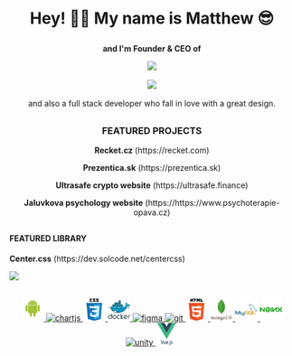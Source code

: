 
# <p align="center">Hey! 👋🏻 My name is Matthew 😎</p>

<p align="center"><strong>and I'm Founder & CEO of</strong></p>

<p align="center">
	<a href="https://solcode.net"><img width="100" src="https://solcode.net/_nuxt/img/360969f.svg" /></a>
</p>

<p align="center">
	<a href="https://solcode.net"><img width="100" src="https://solcode.net/_nuxt/img/31c14cf.svg" /></a>
</p>

<p align="center">and also a full stack developer who fall in love with a great design.</p>

##

### <p align="center">FEATURED PROJECTS</p>

<p align="center"><strong>Recket.cz</strong> (https://recket.com)</p>
<p align="center"><strong>Prezentica.sk</strong> (https://prezentica.sk)</p>
<p align="center"><strong>Ultrasafe crypto website</strong> (https://ultrasafe.finance)</p>
<p align="center"><strong>Jaluvkova psychology website</strong> (https://https://www.psychoterapie-opava.cz)</p>

##

#### <p>FEATURED LIBRARY</p>

<p><strong>Center.css</strong> (https://dev.solcode.net/centercss)</p>

[![](https://data.jsdelivr.com/v1/package/gh/OriginalEveres/center.css/badge?style=rounded)](https://www.jsdelivr.com/package/gh/OriginalEveres/center.css)

##


<p align="center"> <a href="https://developer.android.com" target="_blank"> <img src="https://raw.githubusercontent.com/devicons/devicon/master/icons/android/android-original-wordmark.svg" alt="android" width="40" height="40"/> </a> <a href="https://www.chartjs.org" target="_blank"> <img src="https://www.chartjs.org/media/logo-title.svg" alt="chartjs" width="40" height="40"/> </a> <a href="https://www.w3schools.com/css/" target="_blank"> <img src="https://raw.githubusercontent.com/devicons/devicon/master/icons/css3/css3-original-wordmark.svg" alt="css3" width="40" height="40"/> </a> <a href="https://www.docker.com/" target="_blank"> <img src="https://raw.githubusercontent.com/devicons/devicon/master/icons/docker/docker-original-wordmark.svg" alt="docker" width="40" height="40"/> </a> <a href="https://www.figma.com/" target="_blank"> <img src="https://www.vectorlogo.zone/logos/figma/figma-icon.svg" alt="figma" width="40" height="40"/> </a> <a href="https://git-scm.com/" target="_blank"> <img src="https://www.vectorlogo.zone/logos/git-scm/git-scm-icon.svg" alt="git" width="40" height="40"/> </a> <a href="https://www.w3.org/html/" target="_blank"> <img src="https://raw.githubusercontent.com/devicons/devicon/master/icons/html5/html5-original-wordmark.svg" alt="html5" width="40" height="40"/> </a> <a href="https://www.mongodb.com/" target="_blank"> <img src="https://raw.githubusercontent.com/devicons/devicon/master/icons/mongodb/mongodb-original-wordmark.svg" alt="mongodb" width="40" height="40"/> </a> <a href="https://www.mysql.com/" target="_blank"> <img src="https://raw.githubusercontent.com/devicons/devicon/master/icons/mysql/mysql-original-wordmark.svg" alt="mysql" width="40" height="40"/> </a> <a href="https://www.nginx.com" target="_blank"> <img src="https://raw.githubusercontent.com/devicons/devicon/master/icons/nginx/nginx-original.svg" alt="nginx" width="40" height="40"/> </a> <a href="https://unity.com/" target="_blank"> <img src="https://www.vectorlogo.zone/logos/unity3d/unity3d-icon.svg" alt="unity" width="40" height="40"/> </a> <a href="https://vuejs.org/" target="_blank"> <img src="https://raw.githubusercontent.com/devicons/devicon/master/icons/vuejs/vuejs-original-wordmark.svg" alt="vuejs" width="40" height="40"/> </a> </p>
